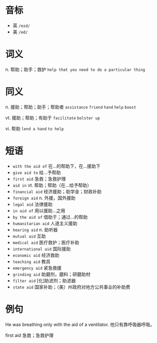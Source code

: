 # 音标

- 英 `/eɪd/`
- 美 `/ed/`

# 词义

n. 帮助；助手；救护
`help that you need to do a particular thing`

# 同义

n. 援助；帮助；助手；帮助者
`assistance` `friend` `hand` `help` `boost`

vt. 援助；帮助；有助于
`facilitate` `bolster up`

vi. 帮助
`lend a hand` `to help`

# 短语

- `with the aid of` 在…的帮助下，在…援助下
- `give aid to` 给…予帮助
- `first aid` 急救；急救护理
- `aid in` vt. 帮助；帮助（在...给予帮助）
- `financial aid` 经济援助；助学金；财政补助
- `foreign aid` n. 外援，国外援助
- `legal aid` 法律援助
- `in aid of` 用以援助…之用
- `by the aid of` 借助于；通过…的帮助
- `humanitarian aid` 人道主义援助
- `hearing aid` n. 助听器
- `mutual aid` 互助
- `medical aid` 医疗救护；医疗补助
- `international aid` 国际援助
- `economic aid` 经济救助
- `teaching aid` 教具
- `emergency aid` 紧急救援
- `grinding aid` 助磨剂，磨料；研磨助材
- `filter aid` [化]助滤剂；助滤器
- `state aid` 国家补助；（美）州政府对地方公共事业的补助费

# 例句

He was breathing only with the aid of a ventilator.
他只有靠呼吸器呼吸。

first aid
急救；急救护理


